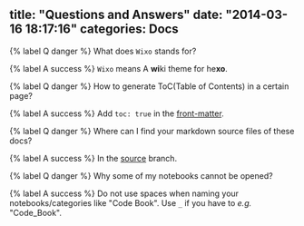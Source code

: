 title: "Questions and Answers"
date: "2014-03-16 18:17:16"
categories: Docs
---

{% label Q danger %} What does `Wixo` stands for?

{% label A success %} `Wixo` means A **wi**ki theme for he**xo**.

{% label Q danger %} How to generate ToC(Table of Contents) in a certain page?

{% label A success %} Add `toc: true` in the [front-matter](https://github.com/wzpan/hexo-theme-freemind#front-matter).

{% label Q danger %} Where can I find your markdown source files of these docs?

{% label A success %} In the [source](https://github.com/wzpan/hexo-theme-wixo/tree/source) branch.

{% label Q danger %} Why some of my notebooks cannot be opened?

{% label A success %} Do not use spaces when naming your notebooks/categories like "Code Book". Use `_` if you have to *e.g.* "Code_Book".